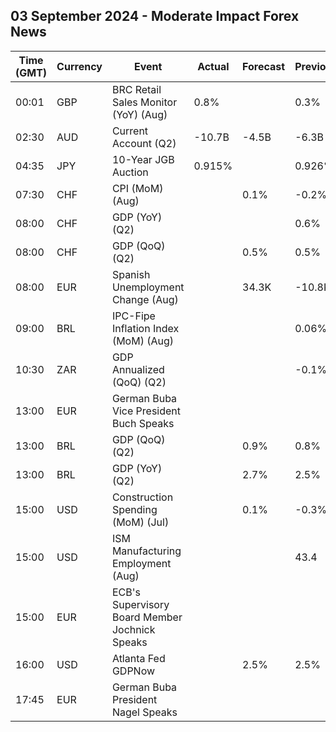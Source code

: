 ## 03 September 2024 - Moderate Impact Forex News

| Time (GMT) | Currency | Event | Actual | Forecast | Previous |
|------|----------|-------|--------|----------|----------|
| 00:01 | GBP | BRC Retail Sales Monitor (YoY) (Aug) | 0.8% |  | 0.3% |
| 02:30 | AUD | Current Account (Q2) | -10.7B | -4.5B | -6.3B |
| 04:35 | JPY | 10-Year JGB Auction | 0.915% |  | 0.926% |
| 07:30 | CHF | CPI (MoM) (Aug) |  | 0.1% | -0.2% |
| 08:00 | CHF | GDP (YoY) (Q2) |  |  | 0.6% |
| 08:00 | CHF | GDP (QoQ) (Q2) |  | 0.5% | 0.5% |
| 08:00 | EUR | Spanish Unemployment Change (Aug) |  | 34.3K | -10.8K |
| 09:00 | BRL | IPC-Fipe Inflation Index (MoM) (Aug) |  |  | 0.06% |
| 10:30 | ZAR | GDP Annualized (QoQ) (Q2) |  |  | -0.1% |
| 13:00 | EUR | German Buba Vice President Buch Speaks |  |  |  |
| 13:00 | BRL | GDP (QoQ) (Q2) |  | 0.9% | 0.8% |
| 13:00 | BRL | GDP (YoY) (Q2) |  | 2.7% | 2.5% |
| 15:00 | USD | Construction Spending (MoM) (Jul) |  | 0.1% | -0.3% |
| 15:00 | USD | ISM Manufacturing Employment (Aug) |  |  | 43.4 |
| 15:00 | EUR | ECB's Supervisory Board Member Jochnick Speaks |  |  |  |
| 16:00 | USD | Atlanta Fed GDPNow |  | 2.5% | 2.5% |
| 17:45 | EUR | German Buba President Nagel Speaks |  |  |  |
